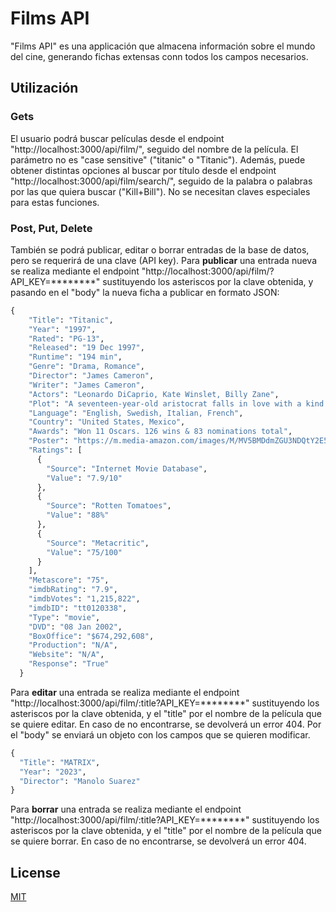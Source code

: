 # Films API

"Films API" es una applicación que almacena información sobre el mundo del cine, generando fichas extensas conn todos los campos necesarios.

## Utilización

### Gets
El usuario podrá buscar películas desde el endpoint "http://localhost:3000/api/film/", seguido del nombre de la película. El parámetro no es "case sensitive" ("titanic" o "Titanic"). Además, puede obtener distintas opciones al buscar por título desde el endpoint "http://localhost:3000/api/film/search/", seguido de la palabra o palabras por las que quiera buscar ("Kill+Bill"). No se necesitan claves especiales para estas funciones. 

### Post, Put, Delete
También se podrá publicar, editar o borrar entradas de la base de datos, pero se requerirá de una clave (API key).
Para **publicar** una entrada nueva se realiza mediante el endpoint "http://localhost:3000/api/film/?API_KEY=********" sustituyendo los asteriscos por la clave obtenida, y pasando en el "body" la nueva ficha a publicar en formato JSON:

```python
{
    "Title": "Titanic",
    "Year": "1997",
    "Rated": "PG-13",
    "Released": "19 Dec 1997",
    "Runtime": "194 min",
    "Genre": "Drama, Romance",
    "Director": "James Cameron",
    "Writer": "James Cameron",
    "Actors": "Leonardo DiCaprio, Kate Winslet, Billy Zane",
    "Plot": "A seventeen-year-old aristocrat falls in love with a kind but poor artist aboard the luxurious, ill-fated R.M.S. Titanic.",
    "Language": "English, Swedish, Italian, French",
    "Country": "United States, Mexico",
    "Awards": "Won 11 Oscars. 126 wins & 83 nominations total",
    "Poster": "https://m.media-amazon.com/images/M/MV5BMDdmZGU3NDQtY2E5My00ZTliLWIzOTUtMTY4ZGI1YjdiNjk3XkEyXkFqcGdeQXVyNTA4NzY1MzY@._V1_SX300.jpg",
    "Ratings": [
      {
        "Source": "Internet Movie Database",
        "Value": "7.9/10"
      },
      {
        "Source": "Rotten Tomatoes",
        "Value": "88%"
      },
      {
        "Source": "Metacritic",
        "Value": "75/100"
      }
    ],
    "Metascore": "75",
    "imdbRating": "7.9",
    "imdbVotes": "1,215,822",
    "imdbID": "tt0120338",
    "Type": "movie",
    "DVD": "08 Jan 2002",
    "BoxOffice": "$674,292,608",
    "Production": "N/A",
    "Website": "N/A",
    "Response": "True"
  }
```

Para **editar** una entrada se realiza mediante el endpoint "http://localhost:3000/api/film/:title?API_KEY=********" sustituyendo los asteriscos por la clave obtenida, y el "title" por el nombre de la película que se quiere editar. En caso de no encontrarse, se devolverá un error 404. Por el "body" se enviará un objeto con los campos que se quieren modificar.

```python
{
  "Title": "MATRIX",
  "Year": "2023",
  "Director": "Manolo Suarez"
}
```

Para **borrar** una entrada se realiza mediante el endpoint "http://localhost:3000/api/film/:title?API_KEY=********" sustituyendo los asteriscos por la clave obtenida, y el "title" por el nombre de la película que se quiere borrar. En caso de no encontrarse, se devolverá un error 404.

## License

[MIT](https://choosealicense.com/licenses/mit/)